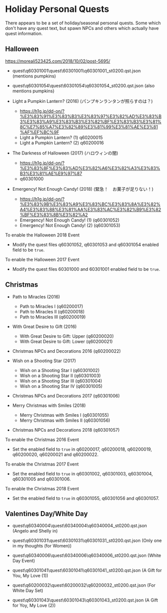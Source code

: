 # Holiday Personal Quests

There appears to be a set of holiday/seasonal personal quests. Some which don't have any quest text, but spawn NPCs and others which actually have quest information.

## Halloween

https://moreali523425.com/2018/10/02/post-5695/

- quest\q60301001\quest\60301001\q60301001_st0200.qst.json (mentions pumpkins)
- quest\q60301054\quest\60301054\q60301054_st0200.qst.json (also mentions pumpkins)


- Light a Pumpkin Lantern? (2016) (パンプキンランタンが照らすのは？) 
    - https://h1g.jp/dd-on/?%E3%83%91%E3%83%B3%E3%83%97%E3%82%AD%E3%83%B3%E3%83%A9%E3%83%B3%E3%82%BF%E3%83%B3%E3%81%8C%E7%85%A7%E3%82%89%E3%81%99%E3%81%AE%E3%81%AF%EF%BC%9F
    - Light a Pumpkin Lantern? (1) q60200015
    - Light a Pumpkin Lantern? (2) q60200016
- The Darkness of Halloween (2017) (ハロウィンの闇)
    - https://h1g.jp/dd-on/?%E3%83%8F%E3%83%AD%E3%82%A6%E3%82%A3%E3%83%B3%E3%81%AE%E9%97%87
    - q60301000
- Emergency! Not Enough Candy! (2018) (緊急！　お菓子が足りない！)
    - https://h1g.jp/dd-on/?%E3%83%9B%E3%83%A9%E3%83%BC%E3%83%8A%E3%82%A4%E3%83%88%E3%81%AA%E3%83%AC%E3%82%B9%E3%82%BF%E3%83%8B%E3%82%A2
    - Emergency! Not Enough Candy! (1) (q60301052)
    - Emergency! Not Enough Candy! (2) (q60301053)

To enable the Halloween 2018 Event
- Modify the quest files q60301052, q60301053 and q60301054 enabled field to be `true`.

To enable the Halloween 2017 Event
- Modify the quest files 60301000 and 60301001 enabled field to be `true`.

## Christmas 

- Path to Miracles (2016)
    - Path to Miracles I (q60200017)
    - Path to Miracles II (q60200018)
    - Path to Miracles III (q60200019)
- With Great Desire to Gift (2016)
    - With Great Desire to Gift: Upper (q60200020)
    - With Great Desire to Gift: Lower (q60200021)
- Christmas NPCs and Decorations 2016 (q60200022)

- Wish on a Shooting Star (2017)
    - Wish on a Shooting Star I (q60301002)
    - Wish on a Shooting Star II (q60301003)
    - Wish on a Shooting Star III (q60301004)
    - Wish on a Shooting Star IV (q60301005)
- Christmas NPCs and Decorations 2017 (q60301006)

- Merry Christmas with Smiles (2018)
    - Merry Christmas with Smiles I (q60301055)
    - Merry Christmas with Smiles II (q60301056)
- Christmas NPCs and Decorations 2018 (q60301057)

To enable the Christmas 2016 Event
- Set the enabled field to `true` in q60200017, q60200018, q60200019, q60200020, q60200021 and q60200022.

To enable the Christmas 2017 Event
- Set the enabled field to `true` in q60301002, q60301003, q60301004, q60301005 and q60301006.

To enable the Christmas 2018 Event
- Set the enabled field to `true` in q60301055, q60301056 and q60301057.

## Valentines Day/White Day

- quest\q60340004\quest\60340004\q60340004_st0200.qst.json (Angelo and Shelly in)
- quest\q60301031\quest\60301031\q60301031_st0200.qst.json (Only one in my thoughts (for Women))

- quest\q60340006\quest\60340006\q60340006_st0200.qst.json (White Day Event)
- quest\q60301041\quest\60301041\q60301041_st0200.qst.json (A Gift for You, My Love (1))
- quest\q60200032\quest\60200032\q60200032_st0200.qst.json (For White Day Set)
- quest\q60301043\quest\60301043\q60301043_st0200.qst.json (A Gift for Yoy, My Love (2)) 